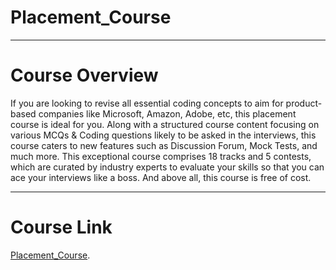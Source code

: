 # Placement_Course

---

# Course Overview

If you are looking to revise all essential coding concepts to aim for product-based companies like Microsoft, Amazon, Adobe, etc, this placement course is ideal for you.
Along with a structured course content focusing on various MCQs & Coding questions likely to be asked in the interviews, this course caters to new features such as Discussion Forum, Mock Tests, and much more. This exceptional course comprises 18 tracks and 5 contests, which are curated by industry experts to evaluate your skills so that you can ace your interviews like a boss.
And above all, this course is free of cost.

---

# Course Link
[Placement_Course](https://practice.geeksforgeeks.org/courses/placement-preparation-course?vC=1).
